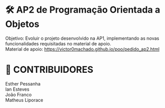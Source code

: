 # ​​<strong>🛠️ AP2 de Programação Orientada a Objetos</strong>

Objetivo: Evoluir o projeto desenvolvido na AP1, implementando as novas funcionalidades requisitadas no material de apoio.<br> 
Material de apoio: https://victor0machado.github.io/poo/pedido_ap2.html

# <strong>👥 CONTRIBUIDORES</strong>

Esther Pessanha<br>
Ian Esteves<br>
João Franco<br>
Matheus Liporace
